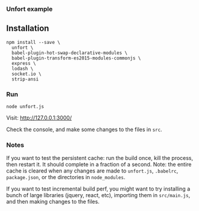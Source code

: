 ### Unfort example


## Installation

```
npm install --save \
  unfort \
  babel-plugin-hot-swap-declarative-modules \
  babel-plugin-transform-es2015-modules-commonjs \
  express \
  lodash \
  socket.io \
  strip-ansi
```


### Run

```
node unfort.js
```

Visit: http://127.0.0.1:3000/

Check the console, and make some changes to the files in `src`.


### Notes

If you want to test the persistent cache: run the build once, kill the process,
then restart it. It should complete in a fraction of a second. Note: the entire
cache is cleared when any changes are made to `unfort.js`, `.babelrc`,
`package.json`, or the directories in `node_modules`.

If you want to test incremental build perf, you might want to try installing a
bunch of large libraries (jquery, react, etc), importing them in `src/main.js`,
and then making changes to the files.